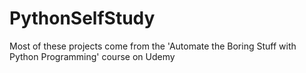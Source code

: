 # PythonSelfStudy
Most of these projects come from the 'Automate the Boring Stuff with Python Programming' course on Udemy
